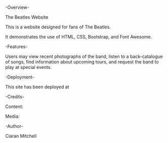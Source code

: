   -Overview-
  
  The Beatles Website

This is a website designed for fans of The Beatles.

It demonstrates the use of HTML, CSS, Bootstrap, and Font Awesome.


 -Features-
 
 Users may view recent photographs of the band, listen to a back-catalogue of songs, 
 find information about upcoming tours, and request the band to play at special events.


 -Deployment-

 This site has been deployed at 
 


-Credits-
 
 Content:
 
 Media:
 

 -Author-

 Ciaran Mitchell